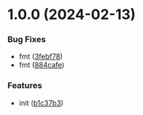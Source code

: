 # 1.0.0 (2024-02-13)


### Bug Fixes

* fmt ([3febf78](https://github.com/data-platform-hq/terraform-azurerm-naming/commit/3febf78b34d239836c249577c3d7529a803f2aed))
* fmt ([884cafe](https://github.com/data-platform-hq/terraform-azurerm-naming/commit/884cafeeb974979b6778433405a0340478dbeebc))


### Features

* init ([b1c37b3](https://github.com/data-platform-hq/terraform-azurerm-naming/commit/b1c37b3a4cc80c99e281639da27dcd18b3651823))
